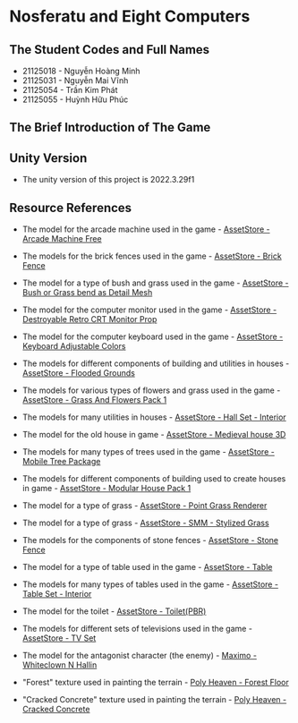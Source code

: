 # Nosferatu and Eight Computers

## The Student Codes and Full Names

- 21125018 - Nguyễn Hoàng Minh
- 21125031 - Nguyễn Mai Vĩnh
- 21125054 - Trần Kim Phát
- 21125055 - Huỳnh Hữu Phúc

## The Brief Introduction of The Game

## Unity Version

- The unity version of this project is 2022.3.29f1

## Resource References

- The model for the arcade machine used in the game - [AssetStore - Arcade Machine Free](https://assetstore.unity.com/packages/3d/arcade-machine-free-92191)

- The models for the brick fences used in the game - [AssetStore - Brick Fence](https://assetstore.unity.com/packages/p/brick-fence-80062)

- The model for a type of bush and grass used in the game - [AssetStore - Bush or Grass bend as Detail Mesh](https://assetstore.unity.com/packages/tools/terrain/bush-or-grass-bend-as-detail-mesh-210986)

- The model for the computer monitor used in the game - [AssetStore - Destroyable Retro CRT Monitor Prop](https://assetstore.unity.com/packages/3d/props/electronics/destroyable-retro-crt-monitor-prop-157334)

- The model for the computer keyboard used in the game - [AssetStore - Keyboard Adjustable Colors](https://assetstore.unity.com/packages/3d/props/electronics/keyboard-adjustable-colors-154305)

- The models for different components of building and utilities in houses - [AssetStore - Flooded Grounds](https://assetstore.unity.com/packages/3d/environments/flooded-grounds-48529)

- The models for various types of flowers and grass used in the game - [AssetStore - Grass And Flowers Pack 1](https://assetstore.unity.com/packages/2d/textures-materials/nature/grass-and-flowers-pack-1-17100)

- The models for many utilities in houses - [AssetStore - Hall Set - Interior](https://assetstore.unity.com/packages/3d/props/furniture/hall-set-interior-263077)

- The model for the old house in game - [AssetStore - Medieval house 3D](https://assetstore.unity.com/packages/3d/environments/historic/medieval-house-3d-66708)

- The models for many types of trees used in the game - [AssetStore - Mobile Tree Package](https://assetstore.unity.com/packages/3d/vegetation/trees/mobile-tree-package-18866)

- The models for different components of building used to create houses in game - [AssetStore - Modular House Pack 1](https://assetstore.unity.com/packages/3d/environments/urban/modular-house-pack-1-236466)

- The model for a type of grass - [AssetStore - Point Grass Renderer](https://assetstore.unity.com/packages/3d/vegetation/point-grass-renderer-207854)

- The model for a type of grass - [AssetStore - SMM - Stylized Grass](https://assetstore.unity.com/packages/3d/environments/smm-stylized-grass-184975)

- The models for the components of stone fences - [AssetStore - Stone Fence](https://assetstore.unity.com/packages/3d/props/exterior/stone-fence-2437)

- The model for a type of table used in the game - [AssetStore - Table](https://assetstore.unity.com/packages/3d/props/furniture/table-162871)

- The models for many types of tables used in the game - [AssetStore - Table Set - Interior](https://assetstore.unity.com/packages/3d/props/furniture/table-set-interior-263303)

- The model for the toilet - [AssetStore - Toilet(PBR)](https://assetstore.unity.com/packages/3d/props/furniture/toilet-pbr-148108)

- The models for different sets of televisions used in the game - [AssetStore - TV Set](https://assetstore.unity.com/packages/3d/props/electronics/tv-set-26193)

- The model for the antagonist character (the enemy) - [Maximo - Whiteclown N Hallin](https://www.mixamo.com/#/?page=1&query=Hallin&type=Character)

- "Forest" texture used in painting the terrain - [Poly Heaven - Forest Floor](https://polyhaven.com/a/forest_floor)

- "Cracked Concrete" texture used in painting the terrain - [Poly Heaven - Cracked Concrete](https://polyhaven.com/a/cracked_concrete)